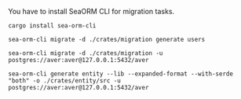 You have to install SeaORM CLI for migration tasks.

```shell
cargo install sea-orm-cli
```

```shell
sea-orm-cli migrate -d ./crates/migration generate users 
```

```shell
sea-orm-cli migrate -d ./crates/migration -u postgres://aver:aver@127.0.0.1:5432/aver
```

```shell
sea-orm-cli generate entity --lib --expanded-format --with-serde "both" -o ./crates/entity/src -u postgres://aver:aver@127.0.0.1:5432/aver
```


